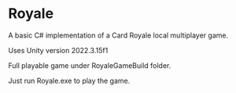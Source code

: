 # Royale
A basic C# implementation of a Card Royale local multiplayer game.

Uses Unity version 2022.3.15f1


Full playable game under RoyaleGameBuild folder.

Just run Royale.exe to play the game.
